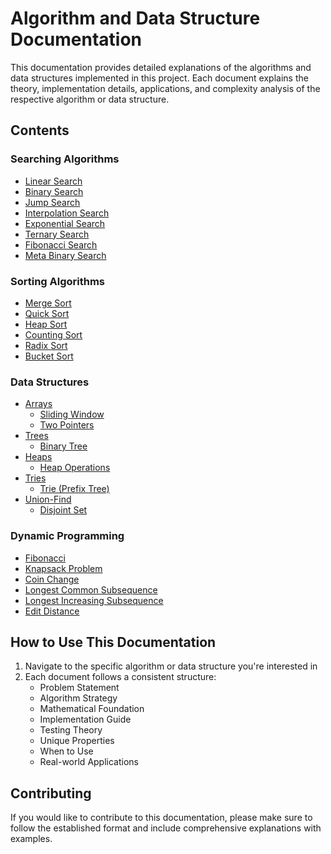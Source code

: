 # Algorithm and Data Structure Documentation

This documentation provides detailed explanations of the algorithms and data structures implemented in this project. Each document explains the theory, implementation details, applications, and complexity analysis of the respective algorithm or data structure.

## Contents

### Searching Algorithms
- [Linear Search](search/linear-search.md)
- [Binary Search](search/binary-search.md)
- [Jump Search](search/jump-search.md)
- [Interpolation Search](search/interpolation-search.md)
- [Exponential Search](search/exponential-search.md)
- [Ternary Search](search/ternary-search.md)
- [Fibonacci Search](search/fibonacci-search.md)
- [Meta Binary Search](search/meta-binary-search.md)

### Sorting Algorithms
- [Merge Sort](sort/merge-sort.md)
- [Quick Sort](sort/quick-sort.md)
- [Heap Sort](sort/heap-sort.md)
- [Counting Sort](sort/counting-sort.md)
- [Radix Sort](sort/radix-sort.md)
- [Bucket Sort](sort/bucket-sort.md)

### Data Structures
- [Arrays](ds/arrays/README.md)
  - [Sliding Window](ds/arrays/sliding-window.md)
  - [Two Pointers](ds/arrays/two-pointers.md)
- [Trees](ds/tree/README.md)
  - [Binary Tree](ds/tree/binary-tree.md)
- [Heaps](ds/heap/README.md)
  - [Heap Operations](ds/heap/heap-operations.md)
- [Tries](ds/trie/README.md)
  - [Trie (Prefix Tree)](ds/trie/trie.md)
- [Union-Find](ds/union_find/README.md)
  - [Disjoint Set](ds/union_find/disjoint-set.md)

### Dynamic Programming
- [Fibonacci](dp/fibonacci.md)
- [Knapsack Problem](dp/knapsack.md)
- [Coin Change](dp/coin-change.md)
- [Longest Common Subsequence](dp/longest-common-subsequence.md)
- [Longest Increasing Subsequence](dp/longest-increasing-subsequence.md)
- [Edit Distance](dp/edit-distance.md)

## How to Use This Documentation

1. Navigate to the specific algorithm or data structure you're interested in
2. Each document follows a consistent structure:
   - Problem Statement
   - Algorithm Strategy
   - Mathematical Foundation
   - Implementation Guide
   - Testing Theory
   - Unique Properties
   - When to Use
   - Real-world Applications

## Contributing

If you would like to contribute to this documentation, please make sure to follow the established format and include comprehensive explanations with examples.

